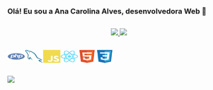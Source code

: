 ### Olá! Eu sou a Ana Carolina Alves, desenvolvedora Web 👋

## 

<div align="center">
  <a href="https://github.com/anacarolinapa">
    <img height="180em" src="https://github-readme-stats.vercel.app/api?username=anacarolinapa&show_icons=true&theme=dark&include_all_commits=true&count_private=true"/>
    <img height="180em" src="https://github-readme-stats.vercel.app/api/top-langs/?username=anacarolinapa&layout=compact&langs_count=7&theme=dark"/>
  </a>
</div>
  
##
  
<div style="display: inline_block;">
  <a href="https://github.com/anacarolinapa" style="text-decoration: none;"><img align="center" alt="PHP" height="30" width="40" src="https://raw.githubusercontent.com/devicons/devicon/master/icons/php/php-plain.svg"><img align="center" alt="MySql" height="30" width="40" src="https://raw.githubusercontent.com/devicons/devicon/master/icons/mysql/mysql-plain.svg"><img align="center" alt="JavaScript" height="30" width="40" src="https://raw.githubusercontent.com/devicons/devicon/master/icons/javascript/javascript-plain.svg"><img align="center" alt="ReactJs" height="30" width="40" src="https://raw.githubusercontent.com/devicons/devicon/master/icons/react/react-original.svg"><img align="center" alt="HTML" height="30" width="40" src="https://raw.githubusercontent.com/devicons/devicon/master/icons/html5/html5-original.svg"><img align="center" alt="CSS" height="30" width="40" src="https://raw.githubusercontent.com/devicons/devicon/master/icons/css3/css3-original.svg">
  </a>
</div>
  
##
  
<div>
  <a href="https://www.linkedin.com/in/anacarolinapalves" target="_blank"><img src="https://img.shields.io/badge/-LinkedIn-%230077B5?style=for-the-badge&logo=linkedin&logoColor=white" target="_blank"></a> 
</div>

